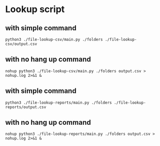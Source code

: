 # Lookup script

## with simple command
```
python3 ./file-lookup-csv/main.py ./folders ./file-lookup-csv/output.csv
```

## with no hang up command
```
nohup python3 ./file-lookup-csv/main.py ./folders output.csv > nohup.log 2>&1 &
```

## with simple command
```
python3 ./file-lookup-reports/main.py ./folders ./file-lookup-reports/output.csv
```

## with no hang up command
```
nohup python3 ./file-lookup-reports/main.py ./folders output.csv > nohup.log 2>&1 &
```